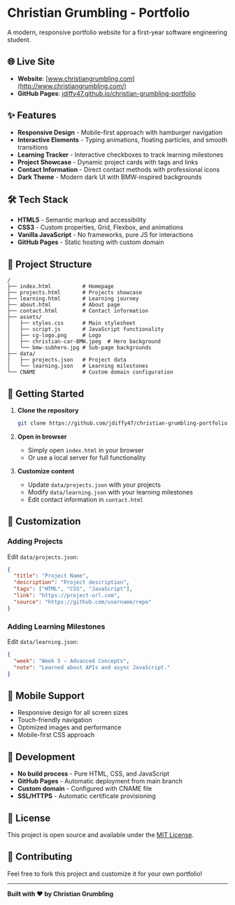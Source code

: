# Christian Grumbling - Portfolio

A modern, responsive portfolio website for a first-year software engineering student.

## 🌐 Live Site

- **Website**: [www.christiangrumbling.com](http://www.christiangrumbling.com/)
- **GitHub Pages**: [jdiffy47.github.io/christian-grumbling-portfolio](https://jdiffy47.github.io/christian-grumbling-portfolio)

## ✨ Features

- **Responsive Design** - Mobile-first approach with hamburger navigation
- **Interactive Elements** - Typing animations, floating particles, and smooth transitions
- **Learning Tracker** - Interactive checkboxes to track learning milestones
- **Project Showcase** - Dynamic project cards with tags and links
- **Contact Information** - Direct contact methods with professional icons
- **Dark Theme** - Modern dark UI with BMW-inspired backgrounds

## 🛠️ Tech Stack

- **HTML5** - Semantic markup and accessibility
- **CSS3** - Custom properties, Grid, Flexbox, and animations
- **Vanilla JavaScript** - No frameworks, pure JS for interactions
- **GitHub Pages** - Static hosting with custom domain

## 📁 Project Structure

```
/
├── index.html          # Homepage
├── projects.html       # Projects showcase
├── learning.html       # Learning journey
├── about.html          # About page
├── contact.html        # Contact information
├── assets/
│   ├── styles.css      # Main stylesheet
│   ├── script.js       # JavaScript functionality
│   ├── cg-logo.png     # Logo
│   ├── christian-car-BMW.jpeg  # Hero background
│   └── bmw-subhero.jpg # Sub-page backgrounds
├── data/
│   ├── projects.json   # Project data
│   └── learning.json   # Learning milestones
└── CNAME               # Custom domain configuration
```

## 🚀 Getting Started

1. **Clone the repository**
   ```bash
   git clone https://github.com/jdiffy47/christian-grumbling-portfolio.git
   ```

2. **Open in browser**
   - Simply open `index.html` in your browser
   - Or use a local server for full functionality

3. **Customize content**
   - Update `data/projects.json` with your projects
   - Modify `data/learning.json` with your learning milestones
   - Edit contact information in `contact.html`

## 🎨 Customization

### Adding Projects
Edit `data/projects.json`:
```json
{
  "title": "Project Name",
  "description": "Project description",
  "tags": ["HTML", "CSS", "JavaScript"],
  "link": "https://project-url.com",
  "source": "https://github.com/username/repo"
}
```

### Adding Learning Milestones
Edit `data/learning.json`:
```json
{
  "week": "Week 5 – Advanced Concepts",
  "note": "Learned about APIs and async JavaScript."
}
```

## 📱 Mobile Support

- Responsive design for all screen sizes
- Touch-friendly navigation
- Optimized images and performance
- Mobile-first CSS approach

## 🔧 Development

- **No build process** - Pure HTML, CSS, and JavaScript
- **GitHub Pages** - Automatic deployment from main branch
- **Custom domain** - Configured with CNAME file
- **SSL/HTTPS** - Automatic certificate provisioning

## 📄 License

This project is open source and available under the [MIT License](LICENSE).

## 🤝 Contributing

Feel free to fork this project and customize it for your own portfolio!

---

**Built with ❤️ by Christian Grumbling**
